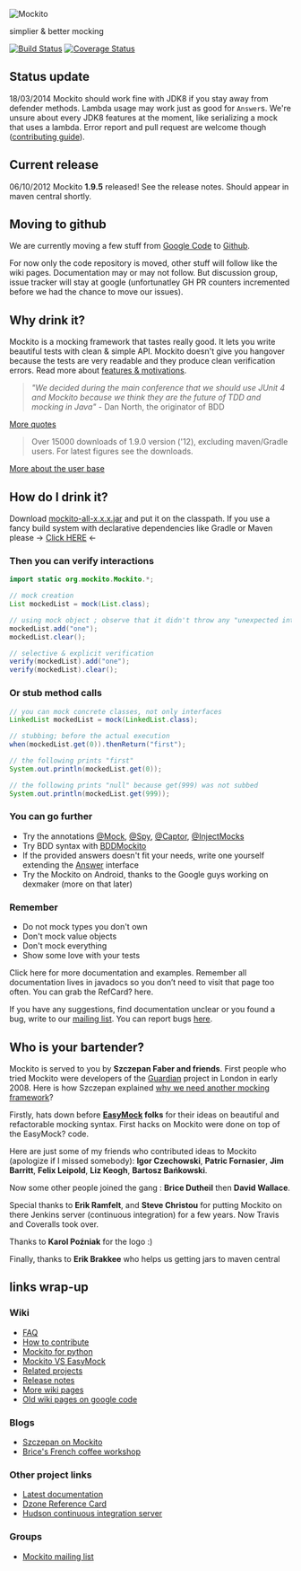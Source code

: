 ![Mockito](http://docs.mockito.googlecode.com/hg/latest/org/mockito/logo.jpg)
  
simplier & better mocking

[![Build Status](https://travis-ci.org/mockito/mockito.svg?branch=master)](https://travis-ci.org/mockito/mockito) [![Coverage Status](https://coveralls.io/repos/mockito/mockito/badge.png)](https://coveralls.io/r/mockito/mockito)

## Status update
18/03/2014 Mockito should work fine with JDK8 if you stay away from defender methods. Lambda usage may work just as good for `Answer`s. We're unsure about every JDK8 features at the moment, like serializing a mock that uses a lambda. Error report and pull request are welcome though ([contributing guide](https://github.com/mockito/mockito/wiki/How%20To%20Contribute)).

## Current release
06/10/2012 Mockito **1.9.5** released! See the release notes. Should appear in maven central shortly.

## Moving to github
We are currently moving a few stuff from [Google Code](https://code.google.com/p/mockito/) to [Github](https://github.com/mockito/mockito).

For now only the code repository is moved, other stuff will follow like the wiki pages. Documentation may or may not follow. But discussion group, issue tracker will stay at google (unfortunatley GH PR counters incremented before we had the chance to move our issues).

## Why drink it?
Mockito is a mocking framework that tastes really good. It lets you write beautiful tests with clean & simple API. Mockito doesn't give you hangover because the tests are very readable and they produce clean verification errors. Read more about [features & motivations](https://code.google.com/p/mockito/wiki/FeaturesAndMotivations).

> *"We decided during the main conference that we should use JUnit 4 and Mockito because we think they are the future of TDD and mocking in Java"* - Dan North, the originator of BDD

[More quotes](https://code.google.com/p/mockito/wiki/Quotes)

> Over 15000 downloads of 1.9.0 version ('12), excluding maven/Gradle users. For latest figures see the downloads.

[More about the user base](https://code.google.com/p/mockito/wiki/UserBase)

## How do I drink it?

Download [mockito-all-x.x.x.jar](http://code.google.com/p/mockito/downloads/list) and put it on the classpath. If you use a fancy build system with declarative dependencies like Gradle or Maven please -> [Click HERE](https://code.google.com/p/mockito/wiki/DeclaringMockitoDependency) <-

### Then you can verify interactions

```java
import static org.mockito.Mockito.*;

// mock creation
List mockedList = mock(List.class);

// using mock object ; observe that it didn't throw any "unexpected interaction exception" exception
mockedList.add("one");
mockedList.clear();

// selective & explicit verification
verify(mockedList).add("one");
verify(mockedList).clear();
```

### Or stub method calls

```java
// you can mock concrete classes, not only interfaces
LinkedList mockedList = mock(LinkedList.class);

// stubbing; before the actual execution
when(mockedList.get(0)).thenReturn("first");

// the following prints "first"
System.out.println(mockedList.get(0));

// the following prints "null" because get(999) was not subbed
System.out.println(mockedList.get(999));
```

### You can go further

* Try the annotations [@Mock](http://docs.mockito.googlecode.com/hg/latest/org/mockito/Mock.html), [@Spy](http://docs.mockito.googlecode.com/hg/latest/org/mockito/Spy.html), [@Captor](http://docs.mockito.googlecode.com/hg/latest/org/mockito/Captor.html), [@InjectMocks](http://docs.mockito.googlecode.com/hg/latest/org/mockito/InjectMocks.html)
* Try BDD syntax with [BDDMockito](http://docs.mockito.googlecode.com/hg/latest/org/mockito/BDDMockito.html)
* If the provided answers doesn't fit your needs, write one yourself extending the [Answer](http://docs.mockito.googlecode.com/hg/latest/org/mockito/stubbing/Answer.html) interface
* Try the Mockito on Android, thanks to the Google guys working on dexmaker (more on that later)

### Remember

* Do not mock types you don't own
* Don't mock value objects
* Don't mock everything
* Show some love with your tests

Click here for more documentation and examples. Remember all documentation lives in javadocs so you don’t need to visit that page too often. You can grab the RefCard? here.

If you have any suggestions, find documentation unclear or you found a bug, write to our [mailing list](http://groups.google.com/group/mockito). You can report bugs [here](http://code.google.com/p/mockito/issues/list).

## Who is your bartender?
Mockito is served to you by **Szczepan Faber and friends**. First people who tried Mockito were developers of the [Guardian](http://guardian.co.uk/) project in London in early 2008. Here is how Szczepan explained [why we need another mocking framework](http://monkeyisland.pl/2008/01/14/mockito)?

Firstly, hats down before **[EasyMock](http://easymock.org/) folks** for their ideas on beautiful and refactorable mocking syntax. First hacks on Mockito were done on top of the EasyMock? code.

Here are just some of my friends who contributed ideas to Mockito (apologize if I missed somebody): **Igor Czechowski**, **Patric Fornasier**, **Jim Barritt**, **Felix Leipold**, **Liz Keogh**, **Bartosz Bańkowski**.

Now some other people joined the gang : **Brice Dutheil** then **David Wallace**.

Special thanks to **Erik Ramfelt**, and **Steve Christou** for putting Mockito on there Jenkins server (continuous integration) for a few years. Now Travis and Coveralls took over.

Thanks to **Karol Poźniak** for the logo :)

Finally, thanks to **Erik Brakkee** who helps us getting jars to maven central

## links wrap-up

### Wiki
* [FAQ](https://github.com/mockito/mockito/wiki/FAQ)
* [How to contribute](https://github.com/mockito/mockito/wiki/How%20To%20Contribute)
* [Mockito for python](https://code.google.com/p/mockito/wiki/MockitoForPython)
* [Mockito VS EasyMock](https://code.google.com/p/mockito/wiki/MockitoVSEasyMock)
* [Related projects](https://code.google.com/p/mockito/wiki/RelatedProjects)
* [Release notes](https://github.com/mockito/mockito/wiki/Release%20Notes)
* [More wiki pages](https://github.com/mockito/mockito/wiki)
* [Old wiki pages on google code](https://code.google.com/p/mockito/w/list)

### Blogs
* [Szczepan on Mockito](http://monkeyisland.pl/category/mockito)
* [Brice's French coffee workshop](http://blog.arkey.fr/)

### Other project links
* [Latest documentation](http://docs.mockito.googlecode.com/hg/latest/org/mockito/Mockito.html)
* [Dzone Reference Card](http://refcardz.dzone.com/refcardz/mockito)
* [Hudson continuous integration server](http://hudsonci-oss.org/view/Mockito/job/Mockito)

### Groups
* [Mockito mailing list](http://groups.google.com/group/mockito)
